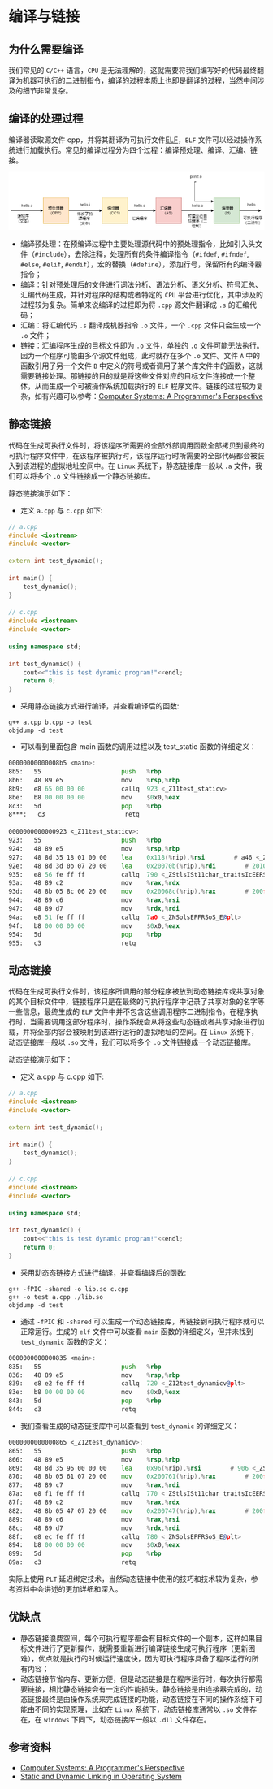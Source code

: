 # 编译与链接

## 为什么需要编译

我们常见的 `C/C++` 语言，`CPU` 是无法理解的，这就需要将我们编写好的代码最终翻译为机器可执行的二进制指令，编译的过程本质上也即是翻译的过程，当然中间涉及的细节非常复杂。

## 编译的处理过程

编译器读取源文件 cpp，并将其翻译为可执行文件[ELF](https://baike.baidu.com/item/ELF/7120560?fr=aladdin)，`ELF` 文件可以经过操作系统进行加载执行。常见的编译过程分为四个过程：编译预处理、编译、汇编、链接。

![compile](images/compile.png)

- 编译预处理：在预编译过程中主要处理源代码中的预处理指令，比如引入头文件（`#include`），去除注释，处理所有的条件编译指令（`#ifdef`, `#ifndef`, `#else`, `#elif`, `#endif`），宏的替换（`#define`），添加行号，保留所有的编译器指令；
- 编译：针对预处理后的文件进行词法分析、语法分析、语义分析、符号汇总、汇编代码生成，并针对程序的结构或者特定的 `CPU` 平台进行优化，其中涉及的过程较为复杂。简单来说编译的过程即为将 `.cpp` 源文件翻译成 `.s` 的汇编代码；
- 汇编：将汇编代码 `.s` 翻译成机器指令 `.o` 文件，一个 `.cpp` 文件只会生成一个 `.o` 文件；
- 链接：汇编程序生成的目标文件即为 `.o` 文件，单独的 `.o` 文件可能无法执行。因为一个程序可能由多个源文件组成，此时就存在多个 `.o` 文件。文件 `A` 中的函数引用了另一个文件 `B` 中定义的符号或者调用了某个库文件中的函数，这就需要链接处理。那链接的目的就是将这些文件对应的目标文件连接成一个整体，从而生成一个可被操作系统加载执行的 `ELF` 程序文件。链接的过程较为复杂，如有兴趣可以参考：[Computer Systems: A Programmer's Perspective](http://csapp.cs.cmu.edu/3e/pieces/preface3e.pdf)

## 静态链接

代码在生成可执行文件时，将该程序所需要的全部外部调用函数全部拷贝到最终的可执行程序文件中，在该程序被执行时，该程序运行时所需要的全部代码都会被装入到该进程的虚拟地址空间中。在 `Linux` 系统下，静态链接库一般以 `.a` 文件，我们可以将多个 `.o` 文件链接成一个静态链接库。

静态链接演示如下：

- 定义 `a.cpp` 与 `c.cpp` 如下:

```cpp
// a.cpp
#include <iostream>
#include <vector>

extern int test_dynamic();

int main() {
    test_dynamic();
}

// c.cpp
#include <iostream>
#include <vector>

using namespace std;

int test_dynamic() {
    cout<<"this is test dynamic program!"<<endl;
    return 0;
}
```

- 采用静态链接方式进行编译，并查看编译后的函数:

```shell
g++ a.cpp b.cpp -o test
objdump -d test
```

- 可以看到里面包含 main 函数的调用过程以及 test_static 函数的详细定义：

```asm
00000000000008b5 <main>:
8b5:   55                      push   %rbp
8b6:   48 89 e5                mov    %rsp,%rbp
8b9:   e8 65 00 00 00          callq  923 <_Z11test_staticv>
8be:   b8 00 00 00 00          mov    $0x0,%eax
8c3:   5d                      pop    %rbp
8***:   c3                      retq

0000000000000923 <_Z11test_staticv>:
923:   55                      push   %rbp
924:   48 89 e5                mov    %rsp,%rbp
927:   48 8d 35 18 01 00 00    lea    0x118(%rip),%rsi        # a46 <_ZStL19piecewise_construct+0x1>
92e:   48 8d 3d 0b 07 20 00    lea    0x20070b(%rip),%rdi        # 201040 <_ZSt4cout@@GLIBCXX_3.4>
935:   e8 56 fe ff ff          callq  790 <_ZStlsISt11char_traitsIcEERSt13basic_ostreamIcT_ES5_PKc@plt>
93a:   48 89 c2                mov    %rax,%rdx
93d:   48 8b 05 8c 06 20 00    mov    0x20068c(%rip),%rax        # 200fd0 <_ZSt4endlIcSt11char_traitsIcEERSt13basic_ostreamIT_T0_ES6_@GLIBCXX_3.4>
944:   48 89 c6                mov    %rax,%rsi
947:   48 89 d7                mov    %rdx,%rdi
94a:   e8 51 fe ff ff          callq  7a0 <_ZNSolsEPFRSoS_E@plt>
94f:   b8 00 00 00 00          mov    $0x0,%eax
954:   5d                      pop    %rbp
955:   c3                      retq
```

## 动态链接

代码在生成可执行文件时，该程序所调用的部分程序被放到动态链接库或共享对象的某个目标文件中，链接程序只是在最终的可执行程序中记录了共享对象的名字等一些信息，最终生成的 `ELF` 文件中并不包含这些调用程序二进制指令。在程序执行时，当需要调用这部分程序时，操作系统会从将这些动态链或者共享对象进行加载，并将全部内容会被映射到该进行运行的虚拟地址的空间。在 `Linux` 系统下，动态链接库一般以 `.so` 文件，我们可以将多个 `.o` 文件链接成一个动态链接库。

动态链接演示如下：

- 定义 a.cpp 与 c.cpp 如下:

```cpp
// a.cpp
#include <iostream>
#include <vector>

extern int test_dynamic();

int main() {
    test_dynamic();
}
 
// c.cpp
#include <iostream>
#include <vector>

using namespace std;

int test_dynamic() {
    cout<<"this is test dynamic program!"<<endl;
    return 0;
}
```

- 采用动态态链接方式进行编译，并查看编译后的函数:

```shell
g++ -fPIC -shared -o lib.so c.cpp
g++ -o test a.cpp ./lib.so
objdump -d test
```

- 通过 `-fPIC` 和 `-shared` 可以生成一个动态链接库，再链接到可执行程序就可以正常运行。生成的 `elf` 文件中可以查看 `main` 函数的详细定义，但并未找到 `test_dynamic` 函数的定义：

```asm
0000000000000835 <main>:
835:   55                      push   %rbp
836:   48 89 e5                mov    %rsp,%rbp
839:   e8 e2 fe ff ff          callq  720 <_Z12test_dynamicv@plt>
83e:   b8 00 00 00 00          mov    $0x0,%eax
843:   5d                      pop    %rbp
844:   c3                      retq
```

- 我们查看生成的动态链接库中可以查看到 `test_dynamic` 的详细定义：

```asm
0000000000000865 <_Z12test_dynamicv>:
865:   55                      push   %rbp
866:   48 89 e5                mov    %rsp,%rbp
869:   48 8d 35 96 00 00 00    lea    0x96(%rip),%rsi        # 906 <_ZStL19piecewise_construct+0x1>
870:   48 8b 05 61 07 20 00    mov    0x200761(%rip),%rax        # 200fd8 <_ZSt4cout@GLIBCXX_3.4>
877:   48 89 c7                mov    %rax,%rdi
87a:   e8 f1 fe ff ff          callq  770 <_ZStlsISt11char_traitsIcEERSt13basic_ostreamIcT_ES5_PKc@plt>
87f:   48 89 c2                mov    %rax,%rdx
882:   48 8b 05 47 07 20 00    mov    0x200747(%rip),%rax        # 200fd0 <_ZSt4endlIcSt11char_traitsIcEERSt13basic_ostreamIT_T0_ES6_@GLIBCXX_3.4>
889:   48 89 c6                mov    %rax,%rsi
88c:   48 89 d7                mov    %rdx,%rdi
88f:   e8 ec fe ff ff          callq  780 <_ZNSolsEPFRSoS_E@plt>
894:   b8 00 00 00 00          mov    $0x0,%eax
899:   5d                      pop    %rbp
89a:   c3                      retq
```

实际上使用 `PLT` 延迟绑定技术，当然动态链接中使用的技巧和技术较为复杂，参考资料中会讲述的更加详细和深入。

## 优缺点

- 静态链接浪费空间，每个可执行程序都会有目标文件的一个副本，这样如果目标文件进行了更新操作，就需要重新进行编译链接生成可执行程序（更新困难），优点就是执行的时候运行速度快，因为可执行程序具备了程序运行的所有内容；
- 动态链接节省内存、更新方便，但是动态链接是在程序运行时，每次执行都需要链接，相比静态链接会有一定的性能损失。静态链接是由连接器完成的，动态链接最终是由操作系统来完成链接的功能，动态链接在不同的操作系统下可能由不同的实现原理，比如在 `Linux` 系统下，动态链接库通常以 `.so` 文件存在，在 `windows` 下同下，动态链接库一般以 `.dll` 文件存在。

## 参考资料

- [Computer Systems: A Programmer's Perspective](target=http://csapp.cs.cmu.edu/3e/pieces/preface3e.pdf)
- [Static and Dynamic Linking in Operating System](target=https://www.geeksforgeeks.org/static-and-dynamic-linking-in-operating-systems/)
